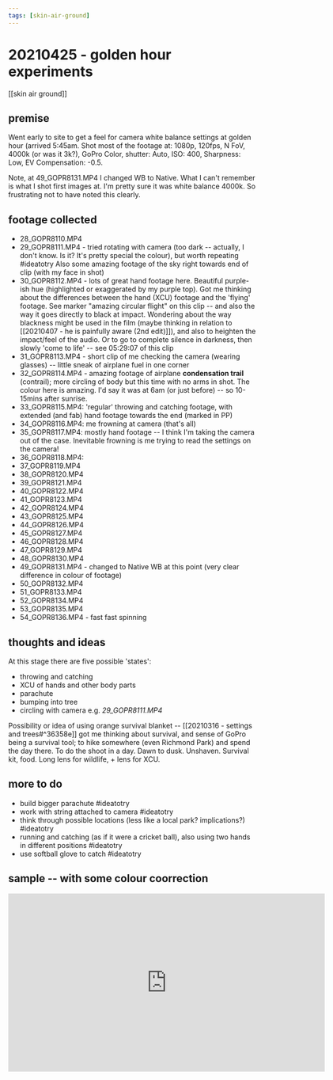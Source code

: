 ```yaml
---
tags: [skin-air-ground] 
---
```


# 20210425 - golden hour experiments

[[skin air ground]]

## premise

Went early to site to get a feel for camera white balance settings at golden hour (arrived 5:45am. Shot most of the footage at: 1080p, 120fps, N FoV, 4000k (or was it 3k?), GoPro Color, shutter: Auto, ISO: 400, Sharpness: Low, EV Compensation: -0.5.

Note, at 49_GOPR8131.MP4 I changed WB to Native. What I can't remember is what I shot first images at. I'm pretty sure it was white balance 4000k. So frustrating not to have noted this clearly. 


## footage collected

- 28_GOPR8110.MP4
- 29_GOPR8111.MP4 - tried rotating with camera (too dark -- actually, I don't know. Is it? It's pretty special the colour), but worth repeating #ideatotry Also some amazing footage of the sky right towards end of clip (with my face in shot)
- 30_GOPR8112.MP4 - lots of great hand footage here. Beautiful purple-ish hue (highlighted or exaggerated by my purple top). Got me thinking about the differences between the hand (XCU) footage and the 'flying' footage. See marker "amazing circular flight" on this clip -- and also the way it goes directly to black at impact. Wondering about the way blackness might be used in the film (maybe thinking in relation to [[20210407 - he is painfully aware (2nd edit)]]), and also to heighten the impact/feel of the audio. Or to go to complete silence in darkness, then slowly 'come to life' -- see 05:29:07 of this clip
- 31_GOPR8113.MP4 - short clip of me checking the camera (wearing glasses) -- little sneak of airplane fuel in one corner
- 32_GOPR8114.MP4 - amazing footage of airplane **condensation trail** (contrail); more circling of body but this time with no arms in shot. The colour here is amazing. I'd say it was at 6am (or just before) -- so 10-15mins after sunrise. 
- 33_GOPR8115.MP4: 'regular' throwing and catching footage, with extended (and fab) hand footage towards the end (marked in PP)
- 34_GOPR8116.MP4: me frowning at camera (that's all)
- 35_GOPR8117.MP4: mostly hand footage -- I think I'm taking the camera out of the case. Inevitable frowning is me trying to read the settings on the camera!
- 36_GOPR8118.MP4: 
- 37_GOPR8119.MP4
- 38_GOPR8120.MP4
- 39_GOPR8121.MP4
- 40_GOPR8122.MP4
- 41_GOPR8123.MP4
- 42_GOPR8124.MP4
- 43_GOPR8125.MP4
- 44_GOPR8126.MP4
- 45_GOPR8127.MP4
- 46_GOPR8128.MP4
- 47_GOPR8129.MP4
- 48_GOPR8130.MP4
- 49_GOPR8131.MP4 - changed to Native WB at this point (very clear difference in colour of footage)
- 50_GOPR8132.MP4
- 51_GOPR8133.MP4
- 52_GOPR8134.MP4
- 53_GOPR8135.MP4
- 54_GOPR8136.MP4 - fast fast spinning


## thoughts and ideas

At this stage there are five possible 'states':

- throwing and catching
- XCU of hands and other body parts
- parachute
- bumping into tree
- circling with camera e.g. _29_GOPR8111.MP4_

Possibility or idea of using orange survival blanket -- [[20210316 - settings and trees#^36358e]] got me thinking about survival, and sense of GoPro being a survival tool; to hike somewhere (even Richmond Park) and spend the day there. To do the shoot in a day. Dawn to dusk. Unshaven. Survival kit, food. Long lens for wildlife, + lens for XCU. 

## more to do

- build bigger parachute #ideatotry 
- work with string attached to camera #ideatotry 
- think through possible locations (less like a local park? implications?) #ideatotry 
- running and catching (as if it were a cricket ball), also using two hands in different positions #ideatotry 
- use softball glove to catch #ideatotry 


## sample -- with some colour coorrection

<iframe title="vimeo-player" src="https://player.vimeo.com/video/541713034" width="640" height="360" frameborder="0" allowfullscreen></iframe>

